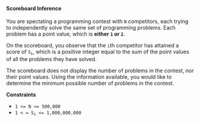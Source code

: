 #### Scoreboard Inference

You are spectating a programming contest with `N` competitors, each trying to
independently solve the same set of programming problems. Each problem has a
point value, which is **either `1` or `2`**.

On the scoreboard, you observe that the `i`th competitor has attained a score
of <code>S<sub>i</sub></code>, which is a positive integer equal to the sum of
the point values of all the problems they have solved.

The scoreboard does not display the number of problems in the contest, nor
their point values. Using the information available, you would like to
determine the minimum possible number of problems in the contest.

**Constraints**

- `1 <= N <= 500,000`
- <code>1 < = S<sub>i</sub> <= 1,000,000,000</code>
